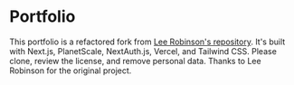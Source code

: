 # Portfolio

This portfolio is a refactored fork from [Lee Robinson's repository](https://github.com/leerob/leerob.io). It's built with Next.js, PlanetScale, NextAuth.js, Vercel, and Tailwind CSS. Please clone, review the license, and remove personal data. Thanks to Lee Robinson for the original project.
